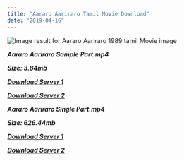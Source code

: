 ```yaml
---
title: "Aararo Aariraro Tamil Movie Download"
date: "2019-04-16"
---
```


![Image result for Aararo Aariraro 1989 tamil Movie image](https://content.hungama.com/audio{001906e6a029aa7b73d4a7534ffe44de21d3d443868dbd2fabdf209edab59abd}20album/display{001906e6a029aa7b73d4a7534ffe44de21d3d443868dbd2fabdf209edab59abd}20image/300x300{001906e6a029aa7b73d4a7534ffe44de21d3d443868dbd2fabdf209edab59abd}20jpeg/92016720.jpg)

**_Aararo Aariraro Sample Part.mp4_**

**_Size: 3.84mb_**

**_[Download Server 1](http://b3.wetransfer.vip/files/{001906e6a029aa7b73d4a7534ffe44de21d3d443868dbd2fabdf209edab59abd}20Actor{001906e6a029aa7b73d4a7534ffe44de21d3d443868dbd2fabdf209edab59abd}20Hits{001906e6a029aa7b73d4a7534ffe44de21d3d443868dbd2fabdf209edab59abd}20Collection/Bhagyaraj{001906e6a029aa7b73d4a7534ffe44de21d3d443868dbd2fabdf209edab59abd}20Movies{001906e6a029aa7b73d4a7534ffe44de21d3d443868dbd2fabdf209edab59abd}20Collections/Aararo{001906e6a029aa7b73d4a7534ffe44de21d3d443868dbd2fabdf209edab59abd}20Aaariraro{001906e6a029aa7b73d4a7534ffe44de21d3d443868dbd2fabdf209edab59abd}20(1989)/Aararo{001906e6a029aa7b73d4a7534ffe44de21d3d443868dbd2fabdf209edab59abd}20Aaariraro{001906e6a029aa7b73d4a7534ffe44de21d3d443868dbd2fabdf209edab59abd}20(1989){001906e6a029aa7b73d4a7534ffe44de21d3d443868dbd2fabdf209edab59abd}20Sample{001906e6a029aa7b73d4a7534ffe44de21d3d443868dbd2fabdf209edab59abd}20HD.mp4)_**

**_[Download Server 2](http://b3.wetransfer.vip/files/{001906e6a029aa7b73d4a7534ffe44de21d3d443868dbd2fabdf209edab59abd}20Actor{001906e6a029aa7b73d4a7534ffe44de21d3d443868dbd2fabdf209edab59abd}20Hits{001906e6a029aa7b73d4a7534ffe44de21d3d443868dbd2fabdf209edab59abd}20Collection/Bhagyaraj{001906e6a029aa7b73d4a7534ffe44de21d3d443868dbd2fabdf209edab59abd}20Movies{001906e6a029aa7b73d4a7534ffe44de21d3d443868dbd2fabdf209edab59abd}20Collections/Aararo{001906e6a029aa7b73d4a7534ffe44de21d3d443868dbd2fabdf209edab59abd}20Aaariraro{001906e6a029aa7b73d4a7534ffe44de21d3d443868dbd2fabdf209edab59abd}20(1989)/Aararo{001906e6a029aa7b73d4a7534ffe44de21d3d443868dbd2fabdf209edab59abd}20Aaariraro{001906e6a029aa7b73d4a7534ffe44de21d3d443868dbd2fabdf209edab59abd}20(1989){001906e6a029aa7b73d4a7534ffe44de21d3d443868dbd2fabdf209edab59abd}20Sample{001906e6a029aa7b73d4a7534ffe44de21d3d443868dbd2fabdf209edab59abd}20HD.mp4)_**

**_Aararo Aariraro Single Part.mp4_**

**_Size: 626.44mb_**

**_[Download Server 1](http://b3.wetransfer.vip/files/{001906e6a029aa7b73d4a7534ffe44de21d3d443868dbd2fabdf209edab59abd}20Actor{001906e6a029aa7b73d4a7534ffe44de21d3d443868dbd2fabdf209edab59abd}20Hits{001906e6a029aa7b73d4a7534ffe44de21d3d443868dbd2fabdf209edab59abd}20Collection/Bhagyaraj{001906e6a029aa7b73d4a7534ffe44de21d3d443868dbd2fabdf209edab59abd}20Movies{001906e6a029aa7b73d4a7534ffe44de21d3d443868dbd2fabdf209edab59abd}20Collections/Aararo{001906e6a029aa7b73d4a7534ffe44de21d3d443868dbd2fabdf209edab59abd}20Aaariraro{001906e6a029aa7b73d4a7534ffe44de21d3d443868dbd2fabdf209edab59abd}20(1989)/Aararo{001906e6a029aa7b73d4a7534ffe44de21d3d443868dbd2fabdf209edab59abd}20Aaariraro{001906e6a029aa7b73d4a7534ffe44de21d3d443868dbd2fabdf209edab59abd}20(1989){001906e6a029aa7b73d4a7534ffe44de21d3d443868dbd2fabdf209edab59abd}20Single{001906e6a029aa7b73d4a7534ffe44de21d3d443868dbd2fabdf209edab59abd}20Part{001906e6a029aa7b73d4a7534ffe44de21d3d443868dbd2fabdf209edab59abd}20HD.mp4)_**

**_[Download Server 2](http://b3.wetransfer.vip/files/{001906e6a029aa7b73d4a7534ffe44de21d3d443868dbd2fabdf209edab59abd}20Actor{001906e6a029aa7b73d4a7534ffe44de21d3d443868dbd2fabdf209edab59abd}20Hits{001906e6a029aa7b73d4a7534ffe44de21d3d443868dbd2fabdf209edab59abd}20Collection/Bhagyaraj{001906e6a029aa7b73d4a7534ffe44de21d3d443868dbd2fabdf209edab59abd}20Movies{001906e6a029aa7b73d4a7534ffe44de21d3d443868dbd2fabdf209edab59abd}20Collections/Aararo{001906e6a029aa7b73d4a7534ffe44de21d3d443868dbd2fabdf209edab59abd}20Aaariraro{001906e6a029aa7b73d4a7534ffe44de21d3d443868dbd2fabdf209edab59abd}20(1989)/Aararo{001906e6a029aa7b73d4a7534ffe44de21d3d443868dbd2fabdf209edab59abd}20Aaariraro{001906e6a029aa7b73d4a7534ffe44de21d3d443868dbd2fabdf209edab59abd}20(1989){001906e6a029aa7b73d4a7534ffe44de21d3d443868dbd2fabdf209edab59abd}20Single{001906e6a029aa7b73d4a7534ffe44de21d3d443868dbd2fabdf209edab59abd}20Part{001906e6a029aa7b73d4a7534ffe44de21d3d443868dbd2fabdf209edab59abd}20HD.mp4)_**

